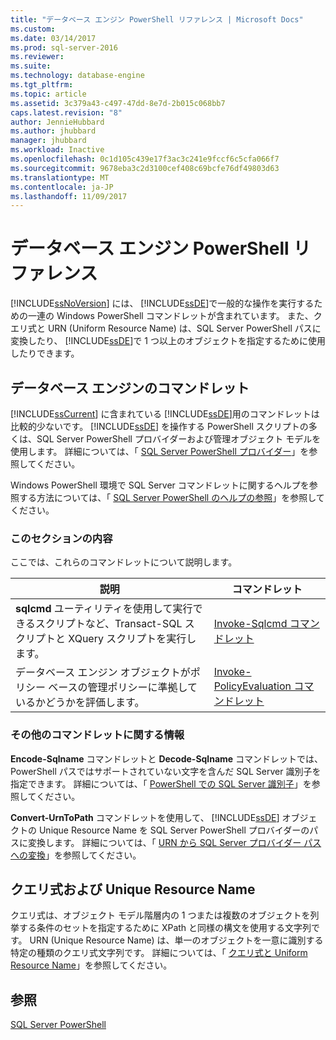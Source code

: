 ```yaml
---
title: "データベース エンジン PowerShell リファレンス | Microsoft Docs"
ms.custom: 
ms.date: 03/14/2017
ms.prod: sql-server-2016
ms.reviewer: 
ms.suite: 
ms.technology: database-engine
ms.tgt_pltfrm: 
ms.topic: article
ms.assetid: 3c379a43-c497-47dd-8e7d-2b015c068bb7
caps.latest.revision: "8"
author: JennieHubbard
ms.author: jhubbard
manager: jhubbard
ms.workload: Inactive
ms.openlocfilehash: 0c1d105c439e17f3ac3c241e9fccf6c5cfa066f7
ms.sourcegitcommit: 9678eba3c2d3100cef408c69bcfe76df49803d63
ms.translationtype: MT
ms.contentlocale: ja-JP
ms.lasthandoff: 11/09/2017
---
```

# <a name="database-engine-powershell-reference"></a>データベース エンジン PowerShell リファレンス
  [!INCLUDE[ssNoVersion](../includes/ssnoversion-md.md)] には、 [!INCLUDE[ssDE](../includes/ssde-md.md)]で一般的な操作を実行するための一連の Windows PowerShell コマンドレットが含まれています。 また、クエリ式と URN (Uniform Resource Name) は、SQL Server PowerShell パスに変換したり、 [!INCLUDE[ssDE](../includes/ssde-md.md)]で 1 つ以上のオブジェクトを指定するために使用したりできます。  
  
## <a name="database-engine-cmdlets"></a>データベース エンジンのコマンドレット  
 [!INCLUDE[ssCurrent](../includes/sscurrent-md.md)] に含まれている [!INCLUDE[ssDE](../includes/ssde-md.md)]用のコマンドレットは比較的少ないです。 [!INCLUDE[ssDE](../includes/ssde-md.md)] を操作する PowerShell スクリプトの多くは、SQL Server PowerShell プロバイダーおよび管理オブジェクト モデルを使用します。 詳細については、「 [SQL Server PowerShell プロバイダー](../relational-databases/scripting/sql-server-powershell-provider.md)」を参照してください。  
  
 Windows PowerShell 環境で SQL Server コマンドレットに関するヘルプを参照する方法については、「 [SQL Server PowerShell のヘルプの参照](../relational-databases/scripting/get-help-sql-server-powershell.md)」を参照してください。  
  
### <a name="in-this-section"></a>このセクションの内容  
 ここでは、これらのコマンドレットについて説明します。  
  
|説明|コマンドレット|  
|-----------------|------------|  
|**sqlcmd** ユーティリティを使用して実行できるスクリプトなど、Transact-SQL スクリプトと XQuery スクリプトを実行します。|[Invoke-Sqlcmd コマンドレット](../powershell/invoke-sqlcmd-cmdlet.md)|  
|データベース エンジン オブジェクトがポリシー ベースの管理ポリシーに準拠しているかどうかを評価します。|[Invoke-PolicyEvaluation コマンドレット](../powershell/invoke-policyevaluation-cmdlet.md)|  
  
### <a name="information-about-other-cmdlets"></a>その他のコマンドレットに関する情報  
 **Encode-Sqlname** コマンドレットと **Decode-Sqlname** コマンドレットでは、PowerShell パスではサポートされていない文字を含んだ SQL Server 識別子を指定できます。 詳細については、「 [PowerShell での SQL Server 識別子](../relational-databases/scripting/sql-server-identifiers-in-powershell.md)」を参照してください。  
  
 **Convert-UrnToPath** コマンドレットを使用して、 [!INCLUDE[ssDE](../includes/ssde-md.md)] オブジェクトの Unique Resource Name を SQL Server PowerShell プロバイダーのパスに変換します。 詳細については、「 [URN から SQL Server プロバイダー パスへの変換](../relational-databases/scripting/convert-urns-to-sql-server-provider-paths.md)」を参照してください。  
  
## <a name="query-expressions-and-unique-resource-names"></a>クエリ式および Unique Resource Name  
 クエリ式は、オブジェクト モデル階層内の 1 つまたは複数のオブジェクトを列挙する条件のセットを指定するために XPath と同様の構文を使用する文字列です。 URN (Unique Resource Name) は、単一のオブジェクトを一意に識別する特定の種類のクエリ式文字列です。 詳細については、「 [クエリ式と Uniform Resource Name](../powershell/query-expressions-and-uniform-resource-names.md)」を参照してください。  
  
## <a name="see-also"></a>参照  
 [SQL Server PowerShell](../relational-databases/scripting/sql-server-powershell.md)  
  
  
